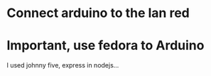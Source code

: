 # Connect arduino to the lan red

# Important, use fedora to Arduino

I used johnny five, express in nodejs...
